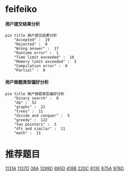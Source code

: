 # feifeiko

<!-- tabs:start -->



#### **用户提交结果分析**

```mermaid
pie title 用户提交结果分析
    "Accepted" :  19
    "Rejected" :  0
    "Wrong answer" :  17
    "Runtime error" :  1
    "Time limit exceeded" :  10
    "Memory limit exceeded" :  3
    "Compilation error" :  0
    "Partial" :  0
```

#### **用户做题类型偏好分析**

```mermaid
pie title 用户做题类型偏好分析
    "binary search" :  0
    "dp" :  52
    "graphs" :  22
    "trees" :  11
    "divide and conquer" :  5
    "greedy" :  122
    "two pointers" :  3
    "dfs and similar" :  11
    "math" :  11
```



<!-- tabs:end -->
# 推荐题目
[1131A](https://codeforces.com/contest/1131/problem/A)
[1137D](https://codeforces.com/contest/1137/problem/D)
[38A](https://codeforces.com/contest/38/problem/A)
[1299D](https://codeforces.com/contest/1299/problem/D)
[895D](https://codeforces.com/contest/895/problem/D)
[418B](https://codeforces.com/contest/418/problem/B)
[220C](https://codeforces.com/contest/220/problem/C)
[613E](https://codeforces.com/contest/613/problem/E)
[875A](https://codeforces.com/contest/875/problem/A)
[978D](https://codeforces.com/contest/978/problem/D)
